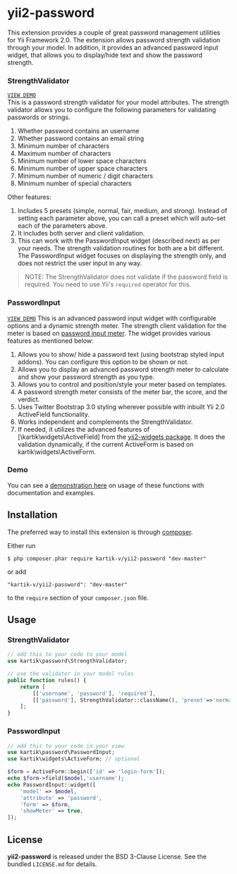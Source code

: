  yii2-password
==============

This extension provides a couple of great password management utilities for Yii Framework 2.0. The extension allows password strength validation through your model. In addition, it provides an advanced password input widget, that allows you to display/hide text and show the password strength.

### StrengthValidator
[```VIEW DEMO```](http://demos.krajee.com/password-details/strength-validator)  
This is a password strength validator for your model attributes. The strength validator allows you to configure the following parameters for validating passwords or strings.

1. Whether password contains an username
2. Whether password contains an email string
3. Minimum number of characters
4. Maximum number of characters
5. Minimum number of lower space characters
6. Minimum number of upper space characters
7. Minimum number of numeric / digit characters
8. Minimum number of special characters

Other features:
1. Includes 5 presets (simple, normal, fair, medium, and strong). Instead of setting each parameter above, you can call a preset which will auto-set each of the parameters above. 
2. It includes both server and client validation. 
3. This can work with the PasswordInput widget (described next) as per your needs. The strength validation routines for both are a bit different. The PasswordInput widget focuses on displaying the strength only, and does not restrict the user input in any way.

> NOTE: The StrengthValidator does not validate if the password field is required. You need to use Yii's ```required``` operator for this.

### PasswordInput
[```VIEW DEMO```](http://demos.krajee.com/password-details/password-input) 
This is an advanced password input widget with configurable options and a dynamic strength meter. The strength client validation for the meter is based on <a href="http://www.passwordmeter.com/" target="_blank">password input meter</a>. The widget provides various features as mentioned below:

1. Allows you to show/ hide a password text (using bootstrap styled input addons). You can configure this option to be shown or not.
2. Allows you to display an advanced password strength meter to calculate and show your password strength as you type. 
3. Allows you to control and position/style your meter based on templates.
4. A password strength meter consists of the meter bar, the score, and the verdict.
5. Uses Twitter Bootstrap 3.0 styling wherever possible with inbuilt Yii 2.0 ActiveField functionality.
6. Works independent and complements the StrengthValidator.
7. If needed, it utilizes the advanced features of [\kartik\widgets\ActiveField] from the [yii2-widgets package](https://github.com/kartik-v/yii2-widgets). It does the validation dynamically, if the current ActiveForm is based on kartik\widgets\ActiveForm.

### Demo
You can see a [demonstration here](http://demos.krajee.com/password) on usage of these functions with documentation and examples.

## Installation

The preferred way to install this extension is through [composer](http://getcomposer.org/download/).

Either run

```
$ php composer.phar require kartik-v/yii2-password "dev-master"
```

or add

```
"kartik-v/yii2-password": "dev-master"
```

to the ```require``` section of your `composer.json` file.

## Usage

### StrengthValidator
```php
// add this to your code to your model
use kartik\password\StrengthValidator;

// use the validator in your model rules
public function rules() {
    return [
       	[['username', 'password'], 'required'],
       	[['password'], StrengthValidator::className(), 'preset'=>'normal', 'userAttribute'=>'username']
    ];
}
```

### PasswordInput
```php
// add this to your code in your view
use kartik\password\PasswordInput;
use kartik\widgets\ActiveForm; // optional

$form = ActiveForm::begin(['id' => 'login-form']);
echo $form->field($model,'username');
echo PasswordInput::widget([
	'model' => $model, 
	'attribute' => 'password',
	'form' => $form,
	'showMeter' => true,
]);
```

## License

**yii2-password** is released under the BSD 3-Clause License. See the bundled `LICENSE.md` for details.
